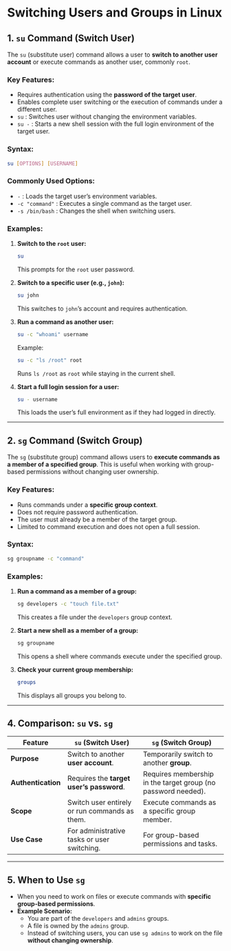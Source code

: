 # Switching Users and Groups in Linux

## 1. `su` Command (Switch User)

The `su` (substitute user) command allows a user to **switch to another user account** or execute commands as another user, commonly `root`.

### **Key Features**:

- Requires authentication using the **password of the target user**.
- Enables complete user switching or the execution of commands under a different user.
- `su` : Switches user without changing the environment variables.
- `su -` : Starts a new shell session with the full login environment of the target user.

### **Syntax**:

```bash
su [OPTIONS] [USERNAME]
```

### **Commonly Used Options**:

- `-` : Loads the target user’s environment variables.
- `-c "command"` : Executes a single command as the target user.
- `-s /bin/bash` : Changes the shell when switching users.

### **Examples**:

1. **Switch to the ****`root`**** user:**

   ```bash
   su
   ```

   This prompts for the `root` user password.

2. **Switch to a specific user (e.g., ****`john`****):**

   ```bash
   su john
   ```

   This switches to `john`’s account and requires authentication.

3. **Run a command as another user:**

   ```bash
   su -c "whoami" username
   ```

   Example:

   ```bash
   su -c "ls /root" root
   ```

   Runs `ls /root` as `root` while staying in the current shell.

4. **Start a full login session for a user:**

   ```bash
   su - username
   ```

   This loads the user’s full environment as if they had logged in directly.

---

## 2. `sg` Command (Switch Group)

The `sg` (substitute group) command allows users to **execute commands as a member of a specified group**. This is useful when working with group-based permissions without changing user ownership.

### **Key Features**:

- Runs commands under a **specific group context**.
- Does not require password authentication.
- The user must already be a member of the target group.
- Limited to command execution and does not open a full session.

### **Syntax**:

```bash
sg groupname -c "command"
```

### **Examples**:

1. **Run a command as a member of a group:**

   ```bash
   sg developers -c "touch file.txt"
   ```

   This creates a file under the `developers` group context.

2. **Start a new shell as a member of a group:**

   ```bash
   sg groupname
   ```

   This opens a shell where commands execute under the specified group.

3. **Check your current group membership:**

   ```bash
   groups
   ```

   This displays all groups you belong to.

---

## 4. Comparison: `su` vs. `sg`

| Feature            | `su` (Switch User)                            | `sg` (Switch Group)                                           |
| ------------------ | --------------------------------------------- | ------------------------------------------------------------- |
| **Purpose**        | Switch to another **user account**.           | Temporarily switch to another **group**.                      |
| **Authentication** | Requires the **target user’s password**.      | Requires membership in the target group (no password needed). |
| **Scope**          | Switch user entirely or run commands as them. | Execute commands as a specific group member.                  |
| **Use Case**       | For administrative tasks or user switching.   | For group-based permissions and tasks.                        |

---

## 5. When to Use `sg`

- When you need to work on files or execute commands with **specific group-based permissions**.
- **Example Scenario:**
  - You are part of the `developers` and `admins` groups.
  - A file is owned by the `admins` group.
  - Instead of switching users, you can use `sg admins` to work on the file **without changing ownership**.
